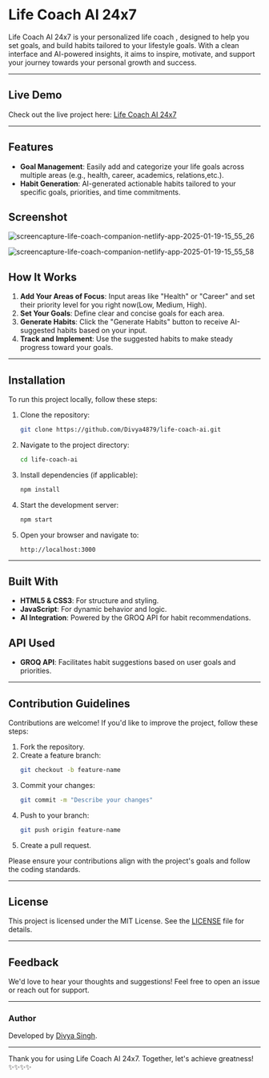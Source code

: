 # Life Coach AI 24x7

Life Coach AI 24x7 is your personalized life coach , designed to help you set goals, and build habits tailored to your lifestyle goals. With a clean interface and AI-powered insights, it aims to inspire, motivate, and support your journey towards your personal growth and success.

---

## Live Demo
Check out the live project here: [Life Coach AI 24x7](https://life-coach-companion.netlify.app)

---


## Features
- **Goal Management**: Easily add and categorize your life goals across multiple areas (e.g., health, career, academics, relations,etc.).
- **Habit Generation**: AI-generated actionable habits tailored to your specific goals, priorities, and time commitments.

## Screenshot

![screencapture-life-coach-companion-netlify-app-2025-01-19-15_55_26](https://github.com/user-attachments/assets/550411f1-7661-4a4b-be2f-cf5424be7916)


![screencapture-life-coach-companion-netlify-app-2025-01-19-15_55_58](https://github.com/user-attachments/assets/20fdad75-4491-447d-bd73-f148c5c9cfdc)


## How It Works
1. **Add Your Areas of Focus**: Input areas like "Health" or "Career" and set their priority level for you right now(Low, Medium, High).
2. **Set Your Goals**: Define clear and concise goals for each area.
3. **Generate Habits**: Click the "Generate Habits" button to receive AI-suggested habits based on your input.
4. **Track and Implement**: Use the suggested habits to make steady progress toward your goals.

---

## Installation
To run this project locally, follow these steps:

1. Clone the repository:
   ```bash
   git clone https://github.com/Divya4879/life-coach-ai.git
   ```

2. Navigate to the project directory:
   ```bash
   cd life-coach-ai
   ```

3. Install dependencies (if applicable):
   ```bash
   npm install
   ```

4. Start the development server:
   ```bash
   npm start
   ```

5. Open your browser and navigate to:
   ```
   http://localhost:3000
   ```

---

## Built With
- **HTML5 & CSS3**: For structure and styling.
- **JavaScript**: For dynamic behavior and logic.
- **AI Integration**: Powered by the GROQ API for habit recommendations.

## API Used
- **GROQ API**: Facilitates habit suggestions based on user goals and priorities.

---

## Contribution Guidelines
Contributions are welcome! If you'd like to improve the project, follow these steps:

1. Fork the repository.
2. Create a feature branch:
   ```bash
   git checkout -b feature-name
   ```
3. Commit your changes:
   ```bash
   git commit -m "Describe your changes"
   ```
4. Push to your branch:
   ```bash
   git push origin feature-name
   ```
5. Create a pull request.

Please ensure your contributions align with the project's goals and follow the coding standards.

---

## License
This project is licensed under the MIT License. See the [LICENSE](LICENSE) file for details.

---

## Feedback
We'd love to hear your thoughts and suggestions! Feel free to open an issue or reach out for support.

---

### Author
Developed by [Divya Singh](https://x.com/DivsinghDev).

---

Thank you for using Life Coach AI 24x7. Together, let's achieve greatness! ✨✨✨✨
